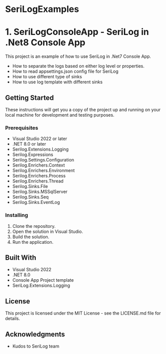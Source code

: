 # SeriLogExamples

# 1. SeriLogConsoleApp - SeriLog in .Net8 Console App 

This project is an example of how to use SeriLog in .Net7 Console App. 
- How to separate the logs based on either log level or properties.
- How to read appsettings.json config file for SeriLog
- How to use different type of sinks
- How to use log template with different sinks
  

## Getting Started

These instructions will get you a copy of the project up and running on your local machine for development and testing purposes.

### Prerequisites

- Visual Studio 2022 or later
- .NET 8.0 or later
- Serilog.Extensions.Logging
- Serilog.Expressions
- Serilog.Settings.Configuration
- Serilog.Enrichers.Context
- Serilog.Enrichers.Environment
- Serilog.Enrichers.Process
- Serilog.Enrichers.Thread
- Serilog.Sinks.File
- Serilog.Sinks.MSSqlServer
- Serilog.Sinks.Seq
- Serilog.Sinks.EventLog

### Installing

1. Clone the repository.
2. Open the solution in Visual Studio.
3. Build the solution.
4. Run the application.

## Built With

- Visual Studio 2022
- .NET 8.0
- Console App Project template
- SeriLog.Extensions.Logging

## License

This project is licensed under the MIT License - see the LICENSE.md file for details.

## Acknowledgments

- Kudos to SeriLog team